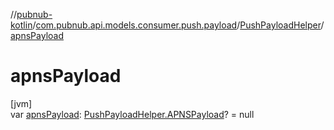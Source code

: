 //[pubnub-kotlin](../../../index.md)/[com.pubnub.api.models.consumer.push.payload](../index.md)/[PushPayloadHelper](index.md)/[apnsPayload](apns-payload.md)

# apnsPayload

[jvm]\
var [apnsPayload](apns-payload.md): [PushPayloadHelper.APNSPayload](-a-p-n-s-payload/index.md)? = null
